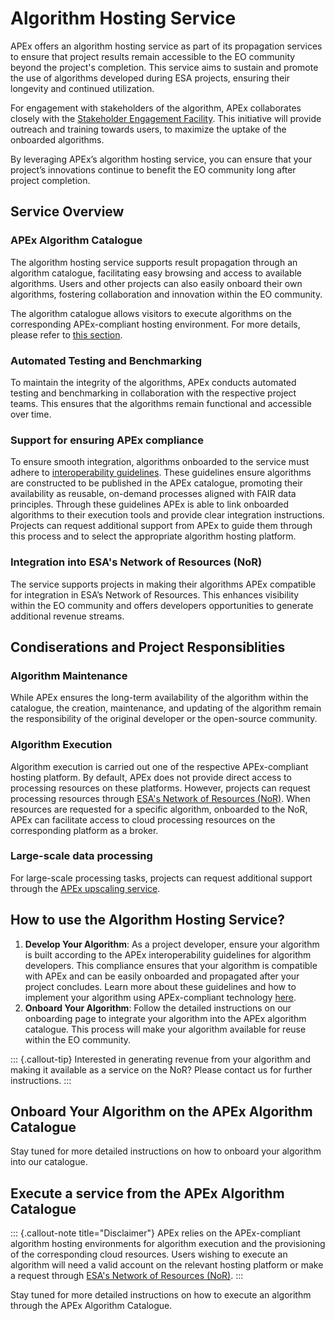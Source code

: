 # Algorithm Hosting Service

APEx offers an algorithm hosting service as part of its propagation services to ensure that project results remain
accessible to the EO community beyond the project's completion. This service aims to sustain and promote the use of
algorithms developed during ESA projects, ensuring their longevity and continued utilization.

For engagement with stakeholders of the algorithm, APEx collaborates closely with
the [Stakeholder Engagement Facility](https://esa-sef.eu/). This initiative will provide outreach and training towards
users, to maximize the uptake of the onboarded algorithms.

By leveraging APEx’s algorithm hosting service, you can ensure that your project’s innovations continue to benefit the
EO community long after project completion.

## Service Overview

### APEx Algorithm Catalogue

The algorithm hosting service supports result propagation through an algorithm catalogue, facilitating easy
browsing and access to available algorithms. Users and other projects can also easily onboard their own algorithms,
fostering collaboration and innovation within the EO community.

The algorithm catalogue allows visitors to execute algorithms on the corresponding APEx-compliant hosting environment.
For more details, please refer to [this section](#execute-a-service-from-the-apex-algorithm-catalogue).

### Automated Testing and Benchmarking

To maintain the integrity of the algorithms, APEx conducts automated testing and benchmarking in collaboration with the
respective project teams. This ensures that the algorithms remain functional and accessible over time.

### Support for ensuring APEx compliance

To ensure smooth integration, algorithms onboarded to the service must adhere
to [interoperability guidelines](../interoperability/algohosting.md). These guidelines ensure algorithms are constructed
to be published in the APEx catalogue, promoting their availability as reusable, on-demand processes aligned with FAIR
data principles. Through these guidelines APEx is able to link onboarded algorithms to their execution tools and provide
clear integration instructions. Projects can request additional support from APEx to guide them through this
process and to select the appropriate algorithm hosting platform.

### Integration into ESA's Network of Resources (NoR)

The service supports projects in making their algorithms APEx compatible for integration in ESA’s Network of
Resources. This enhances visibility within the EO community and offers
developers opportunities to generate additional revenue streams.

## Condiserations and Project Responsiblities

### Algorithm Maintenance

While APEx ensures the long-term availability of the algorithm within the catalogue, the creation, maintenance, and
updating of the algorithm remain the responsibility of the original developer or the open-source community.

### Algorithm Execution

Algorithm execution is carried out one of the respective APEx-compliant hosting platform. By default, APEx does not
provide direct access to processing resources on these platforms. However, projects can request processing resources
through [ESA's Network of Resources (NoR)](https://portfolio.nor-discover.org/). When resources are requested for a
specific algorithm, onboarded to the NoR, APEx can facilitate access to cloud processing resources on the corresponding
platform as a broker.

### Large-scale data processing

For large-scale processing tasks, projects can request additional support through
the [APEx upscaling service](./upscaling.md).

## How to use the Algorithm Hosting Service?

1. **Develop Your Algorithm**: As a project developer, ensure your algorithm is built according to the APEx
   interoperability guidelines for algorithm developers. This compliance ensures that your algorithm is compatible with
   APEx and can be easily onboarded and propagated after your project concludes. Learn more about these guidelines and
   how to implement your algorithm using APEx-compliant technology [here](../interoperability/algohosting.md).
2. **Onboard Your Algorithm**: Follow the detailed instructions on our onboarding page to integrate your algorithm into
   the APEx algorithm catalogue. This process will make your algorithm available for reuse within the EO community.

::: {.callout-tip}
Interested in generating revenue from your algorithm and making it available as a service on the NoR? Please contact us
for further instructions.
:::

## Onboard Your Algorithm on the APEx Algorithm Catalogue

Stay tuned for more detailed instructions on how to onboard your algorithm into our catalogue.

## Execute a service from the APEx Algorithm Catalogue

::: {.callout-note title="Disclaimer"}
APEx relies on the APEx-compliant algorithm hosting environments for algorithm execution and the provisioning of the
corresponding cloud resources. Users wishing to execute an algorithm will need a valid account on the relevant hosting
platform or make a request through [ESA's Network of Resources (NoR)](https://portfolio.nor-discover.org/).
:::

Stay tuned for more detailed instructions on how to execute an algorithm through the APEx Algorithm Catalogue.


